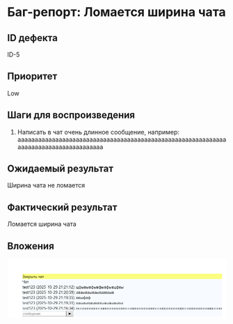 # Баг-репорт: Ломается ширина чата

## ID дефекта
ID-5

## Приоритет
Low

## Шаги для воспроизведения
1. Написать в чат очень длинное сообщение, например: аааааааааааааааааааааааааааааааааааааааааааааааааааааааааааааааааааааааааааааааааааааа

## Ожидаемый результат
Ширина чата не ломается

## Фактический результат
Ломается ширина чата

## Вложения
![alt text](image-5.png)
